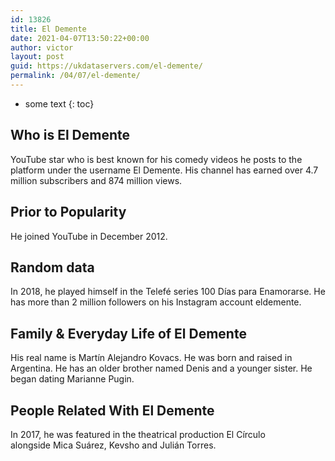 ```yaml
---
id: 13826
title: El Demente
date: 2021-04-07T13:50:22+00:00
author: victor
layout: post
guid: https://ukdataservers.com/el-demente/
permalink: /04/07/el-demente/
---
```


* some text
{: toc}


## Who is El Demente



YouTube star who is best known for his comedy videos he posts to the platform under the username El Demente. His channel has earned over 4.7 million subscribers and 874 million views. 

                
                
                
## Prior to Popularity



He joined YouTube in December 2012. 

                
                
                
## Random data



In 2018, he played himself in the Telefé series 100 Días para Enamorarse. He has more than 2 million followers on his Instagram account eldemente. 

                
                
                
## Family & Everyday Life of El Demente



His real name is Martín Alejandro Kovacs. He was born and raised in Argentina. He has an older brother named Denis and a younger sister. He began dating Marianne Pugin. 

                
                
                
## People Related With El Demente



In 2017, he was featured in the theatrical production El Círculo alongside Mica Suárez, Kevsho and Julián Torres. 

                
              
            
          
          
          